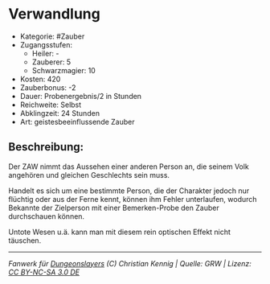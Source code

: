 # Verwandlung

- Kategorie: #Zauber
- Zugangsstufen:
  - Heiler: -
  - Zauberer: 5
  - Schwarzmagier: 10
- Kosten: 420
- Zauberbonus: -2
- Dauer: Probenergebnis/2 in Stunden
- Reichweite: Selbst
- Abklingzeit: 24 Stunden
- Art: geistesbeeinflussende Zauber

## Beschreibung:

Der ZAW nimmt das Aussehen einer anderen Person an, die seinem Volk angehören und gleichen Geschlechts sein muss.

Handelt es sich um eine bestimmte Person, die der Charakter jedoch nur flüchtig oder aus der Ferne kennt, können ihm Fehler unterlaufen, wodurch Bekannte der Zielperson mit einer Bemerken-Probe den Zauber durchschauen können.

Untote Wesen u.ä. kann man mit diesem rein optischen Effekt nicht täuschen.

---

_Fanwerk für [Dungeonslayers](https://www.dungeonslayers.net/) (C) Christian Kennig | Quelle: GRW | Lizenz: [CC BY-NC-SA 3.0 DE](https://creativecommons.org/licenses/by-nc-sa/3.0/de/)_
